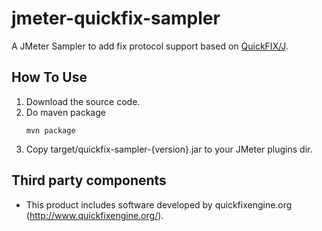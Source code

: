 # jmeter-quickfix-sampler
A JMeter Sampler to add fix protocol support based on [QuickFIX/J](https://github.com/quickfix-j/quickfixj).

## How To Use
1. Download the source code.
2. Do maven package
    ```shell
    mvn package
    ```
3. Copy target/quickfix-sampler-{version}.jar to your JMeter plugins dir.

## Third party components
* This product includes software developed by quickfixengine.org (http://www.quickfixengine.org/).